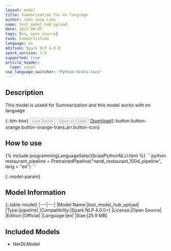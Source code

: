 ```yaml
---
layout: model
title: Summarization for en language
author: John Snow Labs
name: test_model_hub_upload
date: 2022-08-05
tags: [en, open_source]
task: Summarization
language: en
edition: Spark NLP 4.0.0
spark_version: 3.0
supported: true
article_header:
  type: cover
use_language_switcher: "Python-Scala-Java"
---
```


## Description

This model is ussed for Summarization and this model works with en language

{:.btn-box}
<button class="button button-orange" disabled>Live Demo</button>
<button class="button button-orange" disabled>Open in Colab</button>
[Download](https://s3.amazonaws.com/auxdata.johnsnowlabs.com/public/models/test_model_hub_upload_en_4.0.0_3.0_1659701078106.zip){:.button.button-orange.button-orange-trans.arr.button-icon}

## How to use



<div class="tabs-box" markdown="1">
{% include programmingLanguageSelectScalaPythonNLU.html %}
```python
restaurant_pipeline = PretrainedPipeline("nerdl_restaurant_100d_pipeline", lang = "en")
```

</div>

{:.model-param}
## Model Information

{:.table-model}
|---|---|
|Model Name:|test_model_hub_upload|
|Type:|pipeline|
|Compatibility:|Spark NLP 4.0.0+|
|License:|Open Source|
|Edition:|Official|
|Language:|en|
|Size:|25.9 MB|

## Included Models

- NerDLModel